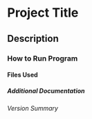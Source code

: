 # Project Title
## Description
### How to Run Program
#### Files Used 
##### Additional Documentation
###### Version Summary
